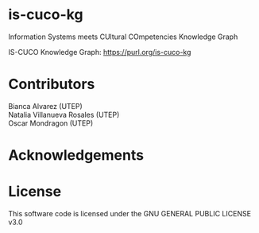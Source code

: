# is-cuco-kg
Information Systems meets CUltural COmpetencies Knowledge Graph

IS-CUCO Knowledge Graph: https://purl.org/is-cuco-kg

# Contributors
Bianca Alvarez (UTEP)   
Natalia Villanueva Rosales (UTEP)   
Oscar Mondragon (UTEP)   

# Acknowledgements

# License 
This software code is licensed under the GNU GENERAL PUBLIC LICENSE v3.0 




